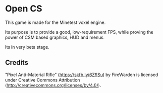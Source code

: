 # Open CS

This game is made for the Minetest voxel engine.

Its purpose is to provide a good, low-requirement FPS, while proving the power of CSM based graphics, HUD and menus.

Its in very beta stage.

## Credits

"Pixel Anti-Material Rifle" (https://skfb.ly/6Z9Su) by FireWarden is licensed under Creative Commons Attribution (http://creativecommons.org/licenses/by/4.0/).
